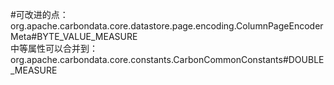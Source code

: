 


#可改进的点：
org.apache.carbondata.core.datastore.page.encoding.ColumnPageEncoderMeta#BYTE_VALUE_MEASURE   
中等属性可以合并到：   
org.apache.carbondata.core.constants.CarbonCommonConstants#DOUBLE_MEASURE




